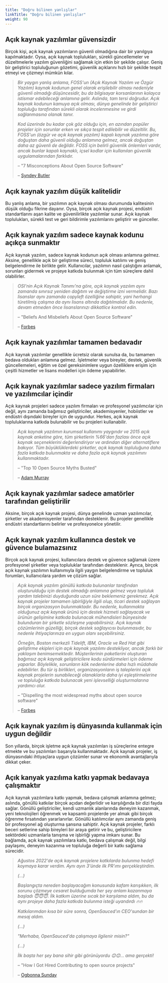 ```yaml
---
title: "Doğru bilinen yanlışlar"
linkTitle: "Doğru bilinen yanlışlar" 
weight: 90
---
```


## Açık kaynak yazılımlar güvensizdir

Birçok kişi, açık kaynak yazılımların güvenli olmadığına dair bir yanılgıya kapılmaktadır. Oysa, açık kaynak toplulukları, sürekli güncellemeler ve düzeltmelerle yazılım güvenliğini sağlamak için etkin bir şekilde çalışır. Geniş bir geliştirici topluluğunun gözetimi, güvenlik açıklarını hızlı bir şekilde tespit etmeyi ve çözmeyi mümkün kılar.

> _Bir yaygın yanlış anlama, FOSS'un (Açık Kaynak Yazılım ve Özgür Yazılım) kaynak kodunun genel olarak erişilebilir olması nedeniyle güvenli olmadığı düşüncesidir, bu da bilgisayar korsanlarının kolayca istismar edebileceği anlamına gelir. Aslında, tam tersi doğrudur. Açık kaynak kodunun kamuya açık olması, dünya genelinde bir geliştirici topluluğu tarafından sürekli olarak incelenmesine ve girdi sağlanmasına olanak tanır._
>
> _Kod üzerinde bu kadar çok göz olduğu için, en azından popüler projeler için sorunlar erken ve sıkça tespit edilebilir ve düzeltilir. Bu, FOSS'un (özgür ve açık kaynak yazılım) kapalı kaynak yazılıma göre doğuştan daha güvenli olduğu anlamına gelmez, ancak doğuştan daha az güvenli de değildir. FOSS için belirli güvenlik önlemleri vardır, ancak bunlar kapalı kaynaklı, içsel kodlar için kullanılan güvenlik uygulamalarından farklıdır._
>
> – "7 Misconceptions About Open Source Software"
>
>– [Syndey Butler](https://www.howtogeek.com/897598/misconceptions-about-open-source-software/)


## Açık kaynak yazılım düşük kalitelidir

Bu yanlış anlama, bir yazılımın açık kaynak olması durumunda kalitesinin düşük olduğu fikrine dayanır. Oysa, birçok açık kaynak projesi, endüstri standartlarını aşan kalite ve güvenilirlikte yazılımlar sunar. Açık kaynak toplulukları, sürekli test ve geri bildirimle yazılımlarını geliştirir ve günceller.


## Açık kaynak yazılım sadece kaynak kodunu açıkça sunmaktır

Açık kaynak yazılım, sadece kaynak kodunun açık olması anlamına gelmez. Aksine, genellikle açık bir geliştirme süreci, topluluk katılımı ve geniş belgelendirme ile birlikte gelir. Kullanıcılar, yazılımın nasıl çalıştığını anlamak, sorunları gidermek ve projeye katkıda bulunmak için tüm süreçlere dahil olabilirler.

> _OSI'nin Açık Kaynak Tanımı'na göre, açık kaynak yazılım aynı zamanda sınırsız yeniden dağıtım ve değiştirme izni vermelidir. Bazı lisanslar aynı zamanda copyleft özelliğine sahiptir, yani herhangi türetilmiş çalışma da aynı lisans altında dağıtılmalıdır. Bu nedenle, devam etmeden önce lisanslarınızı dikkatlice kontrol edin._
>
> – "Beliefs And Misbeliefs About Open Source Software"
>
>– [Forbes](https://www.forbes.com/sites/wenjiazhao/2012/07/06/beliefs-and-misbeliefs-on-open-source-software)

## Açık kaynak yazılımlar tamamen bedavadır

Açık kaynak yazılımlar genellikle ücretsiz olarak sunulsa da, bu tamamen bedava oldukları anlamına gelmez. İşletmeler veya bireyler, destek, güvenlik güncellemeleri, eğitim ve özel gereksinimlere uygun özelliklere erişim için çeşitli hizmetler ve lisans modelleri için ödeme yapabilirler.


## Açık kaynak yazılımlar sadece yazılım firmaları ve yazılımcılar içindir

Açık kaynak projeleri sadece yazılım firmaları ve profesyonel yazılımcılar için değil, aynı zamanda bağımsız geliştiriciler, akademisyenler, hobiistler ve endüstri dışındaki bireyler için de uygundur. Herkes, açık kaynak topluluklarına katkıda bulunabilir ve bu projeleri kullanabilir.

> _Açık kaynak yazılımın kurumsal kullanımı yaygındır ve 2015 açık kaynak anketine göre, tüm şirketlerin %66'dan fazlası önce açık kaynak seçeneklerini değerlendiriyor ve ardından diğer alternatiflere bakıyor. Tüm büyüklüklerdeki şirketler, açık kaynak topluluğuna daha fazla katkıda bulunmakta ve daha fazla açık kaynak yazılımını kullanmaktadır._
>
> – "Top 10 Open Source Myths Busted"
>
>– [Adam Murray](https://www.mend.io/blog/top-10-open-source-myths-busted/)

## Açık kaynak yazılımlar sadece amatörler tarafından geliştirilir

Aksine, birçok açık kaynak projesi, dünya genelinde uzman yazılımcılar, şirketler ve akademisyenler tarafından desteklenir. Bu projeler genellikle endüstri standartlarını belirler ve profesyonelce yönetilir.

## Açık kaynak yazılım kullanınca destek ve güvence bulamazsınız

Birçok açık kaynak projesi, kullanıcılara destek ve güvence sağlamak üzere profesyonel şirketler veya topluluklar tarafından desteklenir. Ayrıca, birçok açık kaynak yazılımın kullanımıyla ilgili yaygın belgelendirme ve topluluk forumları, kullanıcılara yardım ve çözüm sağlar.

> _Açık kaynak yazılım gönüllü katkıda bulunanlar tarafından oluşturulduğu için destek olmadığı anlamına gelmez veya topluluk yardım talebinizi duyduğunda uzun süre beklemeniz gerekmez. Açık kaynak projeler tamamen işbirliğiyle ilgili olup, ticari destek sağlayan birçok organizasyon bulunmaktadır. Bu nedenle, kullanmakta olduğunuz açık kaynak ürünü için destek hizmeti sağlayacak ve ürünün gelişimine katkıda bulunacak mühendisleri bünyesinde bulunduran bir şirketle sözleşme yapabilirsiniz. Açık kaynak çözümlerinin güzelliği, birçok destek sağlayıcısı bulunmasıdır, bu nedenle ihtiyaçlarınıza en uygun olanı seçebilirsiniz._
>
> _Örneğin, Boston merkezli Tidelift, IBM, Oracle ve Red Hat gibi geliştirme ekipleri için açık kaynak yazılımı destekliyor, ancak farklı bir yaklaşım benimsemektedir. Müşterilerinin paketlerini oluşturan bağımsız açık kaynak geliştiricilere kodu sürdürmeleri için ödeme yaparlar. Böylelikle, sorunların kök nedenlerine daha hızlı müdahale edebilirler. Bu tür iş birlikleri, organizasyonların iş taleplerini açık kaynak projelerin sunabileceği olanaklarla daha iyi eşleştirmelerine ve topluluğa katkıda bulunacak yeni işlevselliği oluşturmalarına yardımcı olur._
>
> – "Dispelling the most widespread myths about open source software"
>
>– [Forbes](https://www.forbes.com/sites/forbestechcouncil/2022/01/26/dispelling-the-most-widespread-myths-about-open-source-software/)

## Açık kaynak yazılım iş dünyasında kullanmak için uygun değildir

Son yıllarda, birçok işletme açık kaynak yazılımları iş süreçlerine entegre etmekte ve bu yazılımları başarıyla kullanmaktadır. Açık kaynak projeler, iş dünyasındaki ihtiyaçlara uygun çözümler sunar ve ekonomik avantajlarıyla dikkat çeker.

## Açık kanyak yazılıma katkı yapmak bedavaya çalışmaktır

Açık kaynak yazılımlara katkı yapmak, bedava çalışmak anlamına gelmez; aslında, gönüllü katkılar birçok açıdan değerlidir ve karşılığında bir dizi fayda sağlar. Gönüllü geliştiriciler, kendi uzmanlık alanlarında deneyim kazanmak, yeni teknolojileri öğrenmek ve kapsamlı projelerde yer almak gibi birçok öğrenme fırsatından yararlanırlar. Gönüllü katılımcılar aynı zamanda geniş bir profesyonel ağ oluşturma şansına sahiptir. Açık kaynak projeler, farklı beceri setlerine sahip bireyleri bir araya getirir ve bu, geliştiricilere sektördeki uzmanlarla tanışma ve işbirliği yapma imkanı sunar. Bu bağlamda, açık kaynak yazılımlara katkı, bedava çalışmak değil, bilgi paylaşımı, deneyim kazanma ve topluluğa değerli bir katkı sağlama sürecidir.

> _Ağustos 2022'de açık kaynak projelere katkılarda bulunma hedefi koymaya karar verdim. Aynı ayın 3'ünde ilk PR'ımı gerçekleştirdim._
>
> _(...)_
>
> _Başlangıçta nereden başlayacağım konusunda kafam karışıkken, ilk sorunu çözmeye cesaret bulduğumda her şey anlam kazanmaya başladı 😇😇😇. İlk katkım üzerine sıcak bir karşılama aldım, bu da aynı projeye daha fazla katkıda bulunma isteği uyandırdı 🔥🔥_
>
> _Katkılarımdan kısa bir süre sonra, OpenSauced'ın CEO'sundan bir mesaj aldım._
>
> _(...)_
>
> _"Merhaba, OpenSauced'da çalışmaya ilgilenir misin?"_
>
> _(...)_
>
> _İlk başta her şey bana sihir gibi görünüyordu 😊😊... ama gerçekti!_
>
> – "How I Got Hired Contributing to open source projects"
>
>– [Ogbonna Sunday](https://dev.to/opensauced/how-i-got-hired-contributing-to-open-source-projects-546i)
